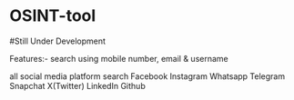 # OSINT-tool
#Still Under Development

Features:-
search using mobile number, email & username

all social media platform search
Facebook
Instagram
Whatsapp
Telegram
Snapchat
X(Twitter)
LinkedIn
Github
